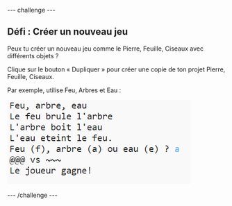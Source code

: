 \--- challenge \---

## Défi : Créer un nouveau jeu

Peux tu créer un nouveau jeu comme le Pierre, Feuille, Ciseaux avec différents objets ?

Clique sur le bouton « Dupliquer » pour créer une copie de ton projet Pierre, Feuille, Ciseaux.

Par exemple, utilise Feu, Arbres et Eau :

![capture d'écran](images/rps-fire.png)

\--- /challenge \---